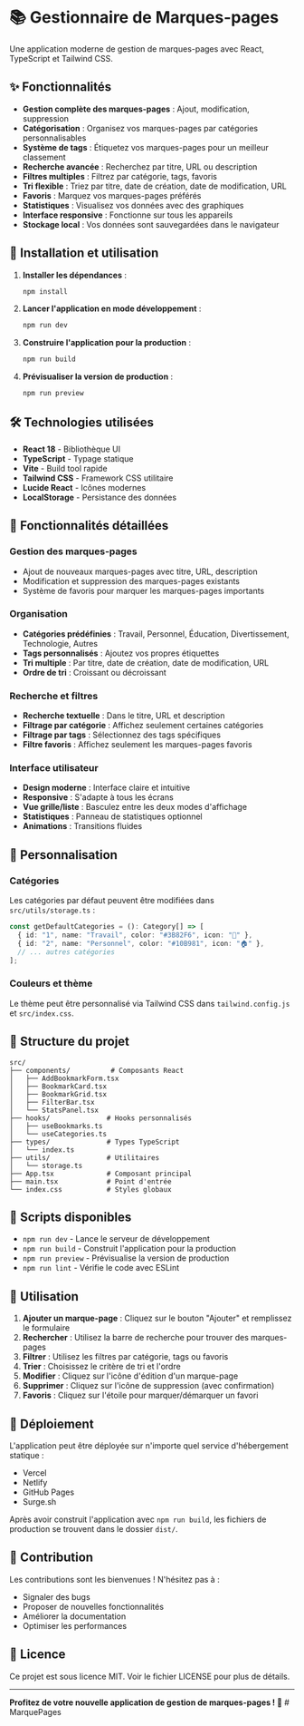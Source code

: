 # 📚 Gestionnaire de Marques-pages

Une application moderne de gestion de marques-pages avec React, TypeScript et Tailwind CSS.

## ✨ Fonctionnalités

- **Gestion complète des marques-pages** : Ajout, modification, suppression
- **Catégorisation** : Organisez vos marques-pages par catégories personnalisables
- **Système de tags** : Étiquetez vos marques-pages pour un meilleur classement
- **Recherche avancée** : Recherchez par titre, URL ou description
- **Filtres multiples** : Filtrez par catégorie, tags, favoris
- **Tri flexible** : Triez par titre, date de création, date de modification, URL
- **Favoris** : Marquez vos marques-pages préférés
- **Statistiques** : Visualisez vos données avec des graphiques
- **Interface responsive** : Fonctionne sur tous les appareils
- **Stockage local** : Vos données sont sauvegardées dans le navigateur

## 🚀 Installation et utilisation

1. **Installer les dépendances** :

   ```bash
   npm install
   ```

2. **Lancer l'application en mode développement** :

   ```bash
   npm run dev
   ```

3. **Construire l'application pour la production** :

   ```bash
   npm run build
   ```

4. **Prévisualiser la version de production** :
   ```bash
   npm run preview
   ```

## 🛠️ Technologies utilisées

- **React 18** - Bibliothèque UI
- **TypeScript** - Typage statique
- **Vite** - Build tool rapide
- **Tailwind CSS** - Framework CSS utilitaire
- **Lucide React** - Icônes modernes
- **LocalStorage** - Persistance des données

## 📱 Fonctionnalités détaillées

### Gestion des marques-pages

- Ajout de nouveaux marques-pages avec titre, URL, description
- Modification et suppression des marques-pages existants
- Système de favoris pour marquer les marques-pages importants

### Organisation

- **Catégories prédéfinies** : Travail, Personnel, Éducation, Divertissement, Technologie, Autres
- **Tags personnalisés** : Ajoutez vos propres étiquettes
- **Tri multiple** : Par titre, date de création, date de modification, URL
- **Ordre de tri** : Croissant ou décroissant

### Recherche et filtres

- **Recherche textuelle** : Dans le titre, URL et description
- **Filtrage par catégorie** : Affichez seulement certaines catégories
- **Filtrage par tags** : Sélectionnez des tags spécifiques
- **Filtre favoris** : Affichez seulement les marques-pages favoris

### Interface utilisateur

- **Design moderne** : Interface claire et intuitive
- **Responsive** : S'adapte à tous les écrans
- **Vue grille/liste** : Basculez entre les deux modes d'affichage
- **Statistiques** : Panneau de statistiques optionnel
- **Animations** : Transitions fluides

## 🎨 Personnalisation

### Catégories

Les catégories par défaut peuvent être modifiées dans `src/utils/storage.ts` :

```typescript
const getDefaultCategories = (): Category[] => [
  { id: "1", name: "Travail", color: "#3B82F6", icon: "💼" },
  { id: "2", name: "Personnel", color: "#10B981", icon: "🏠" },
  // ... autres catégories
];
```

### Couleurs et thème

Le thème peut être personnalisé via Tailwind CSS dans `tailwind.config.js` et `src/index.css`.

## 📁 Structure du projet

```
src/
├── components/          # Composants React
│   ├── AddBookmarkForm.tsx
│   ├── BookmarkCard.tsx
│   ├── BookmarkGrid.tsx
│   ├── FilterBar.tsx
│   └── StatsPanel.tsx
├── hooks/              # Hooks personnalisés
│   ├── useBookmarks.ts
│   └── useCategories.ts
├── types/              # Types TypeScript
│   └── index.ts
├── utils/              # Utilitaires
│   └── storage.ts
├── App.tsx             # Composant principal
├── main.tsx            # Point d'entrée
└── index.css           # Styles globaux
```

## 🔧 Scripts disponibles

- `npm run dev` - Lance le serveur de développement
- `npm run build` - Construit l'application pour la production
- `npm run preview` - Prévisualise la version de production
- `npm run lint` - Vérifie le code avec ESLint

## 📝 Utilisation

1. **Ajouter un marque-page** : Cliquez sur le bouton "Ajouter" et remplissez le formulaire
2. **Rechercher** : Utilisez la barre de recherche pour trouver des marques-pages
3. **Filtrer** : Utilisez les filtres par catégorie, tags ou favoris
4. **Trier** : Choisissez le critère de tri et l'ordre
5. **Modifier** : Cliquez sur l'icône d'édition d'un marque-page
6. **Supprimer** : Cliquez sur l'icône de suppression (avec confirmation)
7. **Favoris** : Cliquez sur l'étoile pour marquer/démarquer un favori

## 🚀 Déploiement

L'application peut être déployée sur n'importe quel service d'hébergement statique :

- Vercel
- Netlify
- GitHub Pages
- Surge.sh

Après avoir construit l'application avec `npm run build`, les fichiers de production se trouvent dans le dossier `dist/`.

## 🤝 Contribution

Les contributions sont les bienvenues ! N'hésitez pas à :

- Signaler des bugs
- Proposer de nouvelles fonctionnalités
- Améliorer la documentation
- Optimiser les performances

## 📄 Licence

Ce projet est sous licence MIT. Voir le fichier LICENSE pour plus de détails.

---

**Profitez de votre nouvelle application de gestion de marques-pages ! 🎉**
#   M a r q u e P a g e s  
 